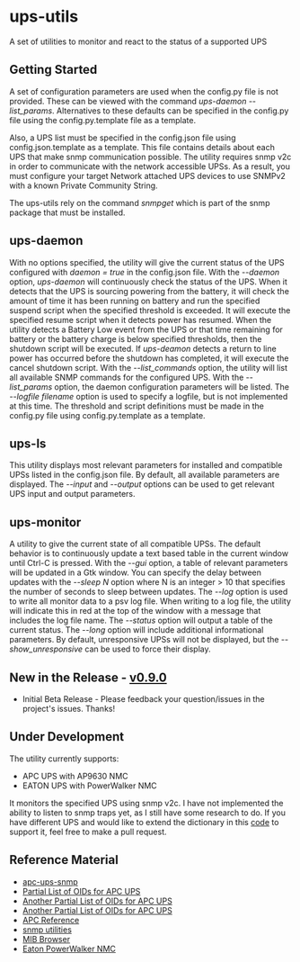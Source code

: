 # ups-utils
A set of utilities to monitor and react to the status of a supported UPS

## Getting Started
A set of configuration parameters are used when the config.py file is not provided.  These can be viewed with
the command *ups-daemon --list_params*. Alternatives to these defaults can be specified in the config.py file 
using the config.py.template file as a template.

Also, a UPS list must be specified in the config.json file using config.json.template as a template.  This file
contains details about each UPS that make snmp communication possible.  The utility requires snmp v2c in order
to communicate with the network accessible UPSs.  As a result, you must configure your target Network attached 
UPS devices to use SNMPv2 with a known Private Community String.

The ups-utils rely on the command *snmpget* which is part of the snmp package that must be installed.

## ups-daemon
With no options specified, the utility will give the current status of the UPS configured with *daemon = true*
in the config.json file. With the *--daemon* option, *ups-daemon* will continuously check the status of the
UPS.  When it detects that the UPS is sourcing powering from the battery, it will check the amount of time it
has been running on battery and run the specified suspend script when the specified threshold is exceeded.  It
will execute the specified resume script when it detects power has resumed.  When the utility detects a Battery
Low event from the UPS or that time remaining for battery or the battery charge is below specified thresholds,
then the shutdown script will be executed. If *ups-deamon* detects a return to line power has occurred before
the shutdown has completed, it will execute the cancel shutdown script.  With the *--list_commands* option, the
utility will list all available SNMP commands for the configured UPS.  With the *--list_params* option, the 
daemon configuration parameters will be listed. The *--logfile filename* option is used to specify a logfile,
but is not implemented at this time.  The threshold and script definitions must be made in the config.py file
using config.py.template as a template.

## ups-ls
This utility displays most relevant parameters for installed and compatible UPSs
listed in the config.json file.  By default, all available parameters are displayed.
The *--input* and *--output* options can be used to get relevant UPS input and output 
parameters.

## ups-monitor
A utility to give the current state of all compatible UPSs. The default behavior
is to continuously update a text based table in the current window until Ctrl-C is
pressed.  With the *--gui* option, a table of relevant parameters will be updated
in a Gtk window.  You can specify the delay between updates with the *--sleep N*
option where N is an integer > 10 that specifies the number of seconds to sleep
between updates.  The *--log* option is used to write all monitor data to a psv log
file.  When writing to a log file, the utility will indicate this in red at the top of
the window with a message that includes the log file name.  The *--status* option will
output a table of the current status.  The *--long* option will include additional
informational parameters. By default, unresponsive UPSs will not be displayed, but the
*--show_unresponsive* can be used to force their display.

## New in the Release  -  [v0.9.0](https://github.com/Ricks-Lab/ups-utils/releases/tag/v0.9.0)
* Initial Beta Release - Please feedback your question/issues in the project's issues.  Thanks!

## Under Development
The utility currently supports:
* APC UPS with AP9630 NMC 
* EATON UPS with PowerWalker NMC

It monitors the specified UPS using snmp v2c.  I have not implemented the ability to listen to snmp traps
yet, as I still have some research to do.  If you have different UPS and would like to extend the dictionary
in this [code](https://github.com/Ricks-Lab/ups-utils/blob/master/UPSmodules/UPSmodule.py) to support it, feel
free to make a pull request.

## Reference Material
* [apc-ups-snmp](https://github.com/phillipsnick/apc-ups-snmp)
* [Partial List of OIDs for APC UPS](https://www.opsview.com/resources/monitoring/blog/monitoring-apc-ups-useful-oids)
* [Another Partial List of OIDs for APC UPS](https://www.itninja.com/blog/view/snmp-oids-for-apc-smart-ups-3000-rm-xl)
* [Another Partial List of OIDs for APC UPS](https://wiki.netxms.org/wiki/UPS_Monitoring_(APC)_via_SNMP)
* [APC Reference](https://www.apc.com/salestools/LFLG-AFACYW/LFLG-AFACYW_R1_EN.pdf)
* [snmp utilities](http://www.net-snmp.org/docs/man/)
* [MIB Browser](http://www.ireasoning.com/)
* [Eaton PowerWalker NMC](https://powerwalker.com/?page=nmc&lang=en)
